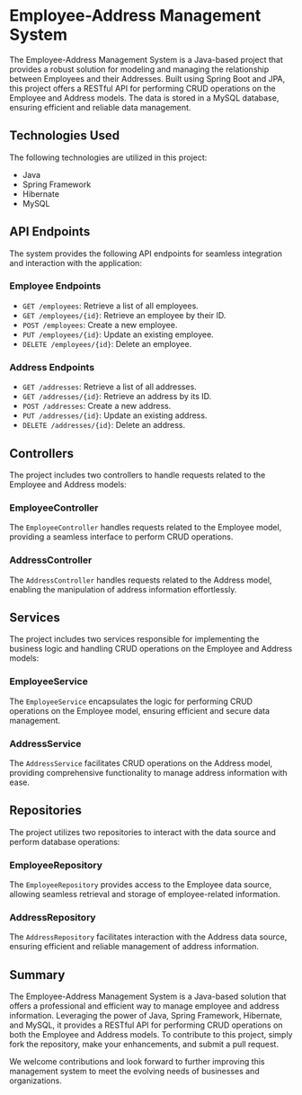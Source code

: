 # Employee-Address Management System

The Employee-Address Management System is a Java-based project that provides a robust solution for modeling and managing the relationship between Employees and their Addresses. Built using Spring Boot and JPA, this project offers a RESTful API for performing CRUD operations on the Employee and Address models. The data is stored in a MySQL database, ensuring efficient and reliable data management.

## Technologies Used

The following technologies are utilized in this project:

- Java
- Spring Framework
- Hibernate
- MySQL

## API Endpoints

The system provides the following API endpoints for seamless integration and interaction with the application:

### Employee Endpoints

- `GET /employees`: Retrieve a list of all employees.
- `GET /employees/{id}`: Retrieve an employee by their ID.
- `POST /employees`: Create a new employee.
- `PUT /employees/{id}`: Update an existing employee.
- `DELETE /employees/{id}`: Delete an employee.

### Address Endpoints

- `GET /addresses`: Retrieve a list of all addresses.
- `GET /addresses/{id}`: Retrieve an address by its ID.
- `POST /addresses`: Create a new address.
- `PUT /addresses/{id}`: Update an existing address.
- `DELETE /addresses/{id}`: Delete an address.

## Controllers

The project includes two controllers to handle requests related to the Employee and Address models:

### EmployeeController

The `EmployeeController` handles requests related to the Employee model, providing a seamless interface to perform CRUD operations.

### AddressController

The `AddressController` handles requests related to the Address model, enabling the manipulation of address information effortlessly.

## Services

The project includes two services responsible for implementing the business logic and handling CRUD operations on the Employee and Address models:

### EmployeeService

The `EmployeeService` encapsulates the logic for performing CRUD operations on the Employee model, ensuring efficient and secure data management.

### AddressService

The `AddressService` facilitates CRUD operations on the Address model, providing comprehensive functionality to manage address information with ease.

## Repositories

The project utilizes two repositories to interact with the data source and perform database operations:

### EmployeeRepository

The `EmployeeRepository` provides access to the Employee data source, allowing seamless retrieval and storage of employee-related information.

### AddressRepository

The `AddressRepository` facilitates interaction with the Address data source, ensuring efficient and reliable management of address information.

## Summary

The Employee-Address Management System is a Java-based solution that offers a professional and efficient way to manage employee and address information. Leveraging the power of Java, Spring Framework, Hibernate, and MySQL, it provides a RESTful API for performing CRUD operations on both the Employee and Address models. To contribute to this project, simply fork the repository, make your enhancements, and submit a pull request.

We welcome contributions and look forward to further improving this management system to meet the evolving needs of businesses and organizations.
